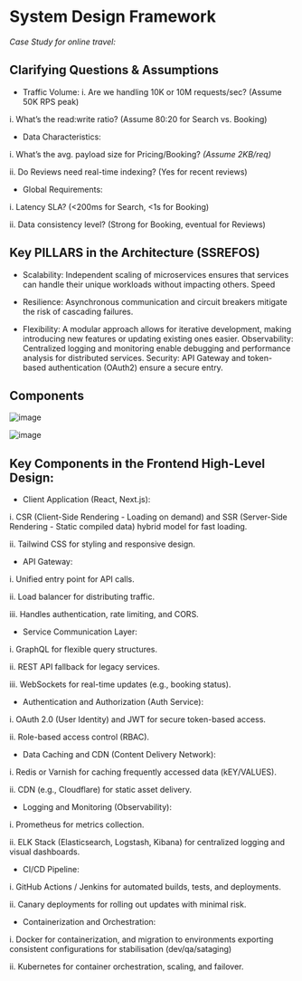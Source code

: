 # System Design Framework

_Case Study for online travel:_

## Clarifying Questions & Assumptions

- Traffic Volume:
i. Are we handling 10K or 10M requests/sec? (Assume 50K RPS peak)

i. What’s the read:write ratio? (Assume 80:20 for Search vs. Booking)

- Data Characteristics:

i. What’s the avg. payload size for Pricing/Booking? *(Assume 2KB/req)*

ii. Do Reviews need real-time indexing? (Yes for recent reviews)

- Global Requirements:

i. Latency SLA? (<200ms for Search, <1s for Booking)

ii. Data consistency level? (Strong for Booking, eventual for Reviews)

## Key PILLARS in the Architecture (SSREFOS)

- Scalability:
Independent scaling of microservices ensures that services can handle their unique workloads without impacting others.
Speed

- Resilience:
Asynchronous communication and circuit breakers mitigate the risk of cascading failures.

- Flexibility:
A modular approach allows for iterative development, making introducing new features or updating existing ones easier.
Observability: Centralized logging and monitoring enable debugging and performance analysis for distributed services.
Security: API Gateway and token-based authentication (OAuth2) ensure a secure entry.

## Components

![image](https://github.com/user-attachments/assets/3180a599-56bf-4b10-9b81-fa43c0384f0a)


![image](https://github.com/user-attachments/assets/eacba6c4-34f3-4743-ab27-2629509d7304)

## Key Components in the Frontend High-Level Design:

- Client Application (React, Next.js):

i. CSR (Client-Side Rendering - Loading on demand) and SSR (Server-Side Rendering - Static compiled  data) hybrid model for fast loading. 

ii. Tailwind CSS for styling and responsive design. 

- API Gateway:

i. Unified entry point for API calls. 

ii. Load balancer for distributing traffic. 

iii. Handles authentication, rate limiting, and CORS. 

- Service Communication Layer:

i. GraphQL for flexible query structures. 

ii. REST API fallback for legacy services. 

iii. WebSockets for real-time updates (e.g., booking status). 

- Authentication and Authorization (Auth Service):

i. OAuth 2.0 (User Identity) and JWT for secure token-based access. 

ii. Role-based access control (RBAC). 

- Data Caching and CDN (Content Delivery Network):

i. Redis or Varnish for caching frequently accessed data (kEY/VALUES). 

ii. CDN (e.g., Cloudflare) for static asset delivery. 

- Logging and Monitoring (Observability):

i. Prometheus for metrics collection. 

ii. ELK Stack (Elasticsearch, Logstash, Kibana) for centralized logging and visual dashboards. 

- CI/CD Pipeline:

i. GitHub Actions / Jenkins for automated builds, tests, and deployments. 

ii. Canary deployments for rolling out updates with minimal risk. 

- Containerization and Orchestration:

i. Docker for containerization, and migration to environments exporting consistent configurations for stabilisation (dev/qa/sataging) 

ii. Kubernetes for container orchestration, scaling, and failover. 


